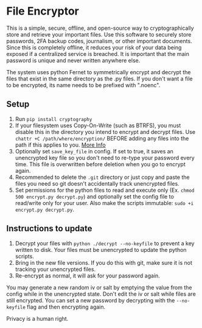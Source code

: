 
# File Encryptor

This is a simple, secure, offline, and open-source way to cryptographically store and retrieve your important files. Use this software to securely store passwords, 2FA backup codes, journalism, or other important documents. Since this is completely offline, it reduces your risk of your data being exposed if a centralized service is breached. It is important that the main password is unique and never written anywhere else.

The system uses python Fernet to symmetrically encrypt and decrypt the files that exist in the same directory as the .py files. If you don't want a file to be encrypted, its name needs to be prefixed with ".noenc".

## Setup

1. Run `pip install cryptography`
2. If your filesystem uses Copy-On-Write (such as BTRFS), you must disable this in the directory you intend to encrypt and decrypt files. Use `chattr +C /path/where/encryption/` BEFORE adding any files into the path if this applies to you. [More Info](https://wiki.archlinux.org/title/Btrfs)
3. Optionally set `save_key_file` in config. If set to true, it saves an unencrypted key file so you don't need to re-type your password every time. This file is overwritten before deletion when you go to encrypt again.
4. Recommended to delete the `.git` directory or just copy and paste the files you need so git doesn't accidentally track unencrypted files.
5. Set permissions for the python files to read and execute only (Ex. `chmod 500 encrypt.py decrypt.py`) and optionally set the config file to read/write only for your user. Also make the scripts immutable: `sudo +i encrypt.py decrypt.py`.

## Instructions to update

1. Decrypt your files with `python ./decrypt --no-keyfile` to prevent a key written to disk. Your files must be unencrypted to update the python scripts.
2. Bring in the new file versions. If you do this with git, make sure it is not tracking your unencrypted files.
3. Re-encrypt as normal, it will ask for your password again.

You may generate a new random iv or salt by emptying the value from the config while in the unencrypted state. Don't edit the iv or salt while files are still encrypted. You can set a new password by decrypting with the `--no-keyfile` flag and then encrypting again.

Privacy is a human right.